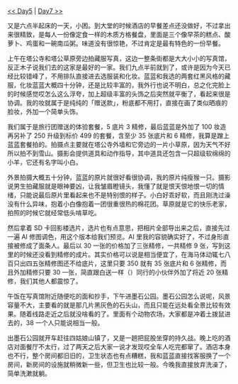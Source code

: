 [<< Day5](/post/42.html) | [Day7 >>](/post/44.html)

又是六点半起床的一天，小困。到大堂的时候酒店的早餐差点还没做好，不过拿出来很精致，是每人一份像定食一样的木质方格餐盘，里面是三个像早茶的糕点、酸萝卜、鸡蛋和一碗南瓜粥。味道没有很惊艳，不过肯定是最有特色的一份早餐。

上午在塔公寺和塔公草原旁边拍藏服写真，这边一整条街都是大大小小的写真馆，反正木子说我们去的这家是最好的一家。我们九点半前就到了，或许是因为今天已经比较错峰了，不用排队直接进去选服装和化妆。蓝蓝和我选的两套红黑风格的藏服，化妆蓝蓝大概四十分钟，还是比较丰富的，我外行也说不明白，总之化完脸上的时候感觉哎怎么这么浮夸，加上超级丰富的头饰之后突然就平衡了，看起来很是协调。我的妆就属于是纯纯的「赠送款」，粉底都不用打，直接在画了类似晒痕的脸妆，外加一个简单头饰。

我们属于是旅行团赠送的体验套餐，5 底片 3 精修，最后蓝蓝是外加了 100 妆造再另补了 250 升级到标价 499 的套餐，含至少 35 张底片和 6 精修，我算是蹭上蓝蓝套餐拍的。拍摄点主要就在塔公寺外墙和它旁边的一片小草原，因为天气不好所以拍不到雪山。摄影会提供道具和动作指导，其中道具还包含一只超级软绵绵的小羊，它还有名字叫小白。

外景拍摄大概五十分钟，蓝蓝的原片就很好看很协调，我的原片纯瘦猴一只。摄影说男生拍藏服就是眼神要凶，让我皱眉瞪镜头，我懂了就是恨天恨地恨一切的情绪，只能说最后原片里看起来也不是特别恨的样子。小白好乖好软，而且刚洗过澡没有什么异味，抱着小白像抱着一团很重很热的棉花团。草原就是它的快乐老家，拍照的时候它就经常低头啃草吃。

然后拿着 SD 卡回影楼选片，选片也有点意思，把相片全部导出来之后，直接先过一遍 AI 修图调色，用这个版本给我们预览。AI 里我的容貌确实好了，不过身形直接被修成了面条人。最后以 30 一张的价格加了三张精修，一共精修 9 张，写到这里的时候还没看到精修的成片。其实价格可以说是相当便宜了，在海马体动辄七八百只出四五张精修图还不给底片，这里只要 350 就有 35 张底片和 6 张精修，而且外加精修只要 30 一张，简直跟白送一样（）同行的小伙伴外加了将近 20 张精修，我们其他人都震惊了。

午饭在写真馆附近随便吃的面和抄手，下午进墨石公园。墨石公园怎么说呢，风景容量不大，主要看的就是那几片黑灰色的石头山，而且只能在远处看全景比较有效果。随着线路走近之后就没啥看的了。里面有个动物农场，大家都是冲着土拨鼠进去的，38 一个人只能说相当一般。

出墨石公园就开车赶往四姑娘山镇了，又是一趟把屁股坐穿的持久战。晚上吃的酒店对面餐厅不太行，过了两天之后大家一说才发现哎全车人吃完都窜了。酒店本身也不行，整个房间都旧旧的，卫生状态也有点糟糕，我和蓝蓝直接找客服换了一个房间，新房间的设施就稍微新一些，但卫生也比较一般。今晚我直接放弃洗澡了，简单洗漱就躺。